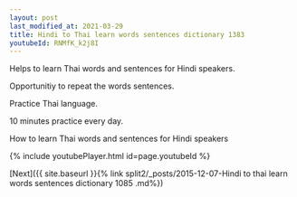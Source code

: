 ```yaml
---
layout: post
last_modified_at: 2021-03-29
title: Hindi to Thai learn words sentences dictionary 1383 
youtubeId: RNMfK_k2j8I
---
```

 
 
Helps to learn Thai words and sentences for Hindi speakers.

Opportunitiy to repeat the words sentences. 

Practice Thai language. 
 
10 minutes practice every day. 
 
How to learn Thai words and sentences for Hindi speakers 
 
{% include youtubePlayer.html id=page.youtubeId %}
 
 
[Next]({{ site.baseurl }}{% link  split2/_posts/2015-12-07-Hindi to thai learn words sentences dictionary 1085 .md%})
 
